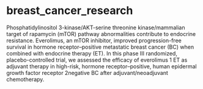 # breast_cancer_research

Phosphatidylinositol 3-kinase/AKT-serine threonine kinase/mammalian target of rapamycin (mTOR) pathway abnormalities contribute to endocrine resistance. Everolimus, an mTOR inhibitor, improved progression-free survival in hormone receptor–positive metastatic breast cancer (BC) when combined with endocrine therapy (ET). In this phase III randomized, placebo-controlled trial, we assessed the efficacy of everolimus 1 ET as adjuvant therapy in high-risk, hormone receptor–positive, human epidermal growth factor receptor 2negative BC after adjuvant/neoadjuvant chemotherapy.